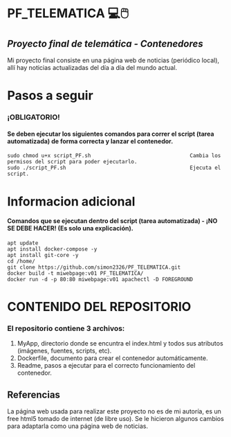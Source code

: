 # PF_TELEMATICA :computer::computer_mouse:
## ***Proyecto final de telemática - Contenedores*** 

Mi proyecto final consiste en una página web de noticias (periódico local), allí hay noticias actualizadas del día a día del mundo actual. 

# Pasos a seguir
### ¡OBLIGATORIO!
#### Se deben ejecutar los siguientes comandos para correr el script (tarea automatizada) de forma correcta y lanzar el contenedor.
```
sudo chmod u+x script_PF.sh                                Cambia los permisos del script para poder ejecutarlo.
sudo ./script_PF.sh                                        Ejecuta el script. 
```

# Informacion adicional
#### Comandos que se ejecutan dentro del script (tarea automatizada) - ¡NO SE DEBE HACER! (Es solo una explicación).
```
apt update 
apt install docker-compose -y
apt install git-core -y
cd /home/
git clone https://github.com/simon2326/PF_TELEMATICA.git
docker build -t miwebpage:v01 PF_TELEMATICA/
docker run -d -p 80:80 miwebpage:v01 apachectl -D FOREGROUND
```
# CONTENIDO DEL REPOSITORIO
### El repositorio contiene 3 archivos:
1. MyApp, directorio donde se encuntra el index.html y todos sus atributos (imágenes, fuentes, scripts, etc).
2. Dockerfile, documento para crear el contenedor automáticamente.
3. Readme, pasos a ejecutar para el correcto funcionamiento del contenedor.

## Referencias
La página web usada para realizar este proyecto no es de mi autoría, es un free html5 tomado de internet (de libre uso). Se le hicieron algunos cambios para adaptarla como una página web de noticias.

